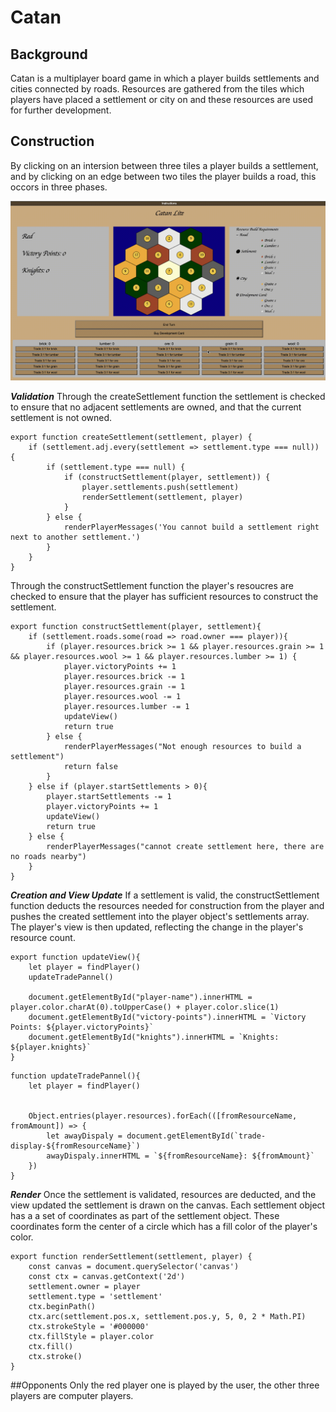 # Catan

## Background
Catan is a multiplayer board game in which a player builds settlements and cities connected by roads. Resources are gathered from the tiles which players have placed a settlement or city on and these resources are used for further development. 

## Construction
By clicking on an intersion between three tiles a player builds a settlement, and by clicking on an edge between two tiles the player builds a road, this occors in three phases.

![build](/README_images/build.gif)

***Validation***
Through the createSettlement function the settlement is checked to ensure that no adjacent settlements are owned, and that the current settlement is not owned.

```
export function createSettlement(settlement, player) {
    if (settlement.adj.every(settlement => settlement.type === null)) {
        if (settlement.type === null) {
            if (constructSettlement(player, settlement)) {
                player.settlements.push(settlement)
                renderSettlement(settlement, player)
            }
        } else {
            renderPlayerMessages('You cannot build a settlement right next to another settlement.')
        }
    }
}
```
Through the constructSettlement function the player's resoucres are checked to ensure that the player has sufficient resources to construct the settlement.

```
export function constructSettlement(player, settlement){
    if (settlement.roads.some(road => road.owner === player)){
        if (player.resources.brick >= 1 && player.resources.grain >= 1 && player.resources.wool >= 1 && player.resources.lumber >= 1) {
            player.victoryPoints += 1
            player.resources.brick -= 1
            player.resources.grain -= 1
            player.resources.wool -= 1
            player.resources.lumber -= 1
            updateView()
            return true
        } else {
            renderPlayerMessages("Not enough resources to build a settlement")
            return false
        }
    } else if (player.startSettlements > 0){
        player.startSettlements -= 1
        player.victoryPoints += 1
        updateView()
        return true
    } else {
        renderPlayerMessages("cannot create settlement here, there are no roads nearby")
    }
}
```

***Creation and View Update***
If a settlement is valid, the constructSettlement function deducts the resources needed for construction from the player and pushes the created settlement into the player object's settlements array. The player's view is then updated, reflecting the change in the player's resource count.

```
export function updateView(){
    let player = findPlayer()
    updateTradePannel()
    
    document.getElementById("player-name").innerHTML = player.color.charAt(0).toUpperCase() + player.color.slice(1)
    document.getElementById("victory-points").innerHTML = `Victory Points: ${player.victoryPoints}`
    document.getElementById("knights").innerHTML = `Knights: ${player.knights}`
}
```
```
function updateTradePannel(){
    let player = findPlayer()
    

    Object.entries(player.resources).forEach(([fromResourceName, fromAmount]) => {
        let awayDispaly = document.getElementById(`trade-display-${fromResourceName}`)
        awayDispaly.innerHTML = `${fromResourceName}: ${fromAmount}`
    })
}
```

***Render*** 
Once the settlement is validated, resources are deducted, and the view updated the settlement is drawn on the canvas. Each settlement object has a a set of coordinates as part of the settlement object. These coordinates form the center of a circle which has a fill color of the player's color. 

```
export function renderSettlement(settlement, player) {
    const canvas = document.querySelector('canvas')
    const ctx = canvas.getContext('2d')
    settlement.owner = player
    settlement.type = 'settlement'
    ctx.beginPath()
    ctx.arc(settlement.pos.x, settlement.pos.y, 5, 0, 2 * Math.PI)
    ctx.strokeStyle = '#000000'
    ctx.fillStyle = player.color
    ctx.fill()
    ctx.stroke()
}
```

##Opponents
Only the red player one is played by the user, the other three players are computer players. 
